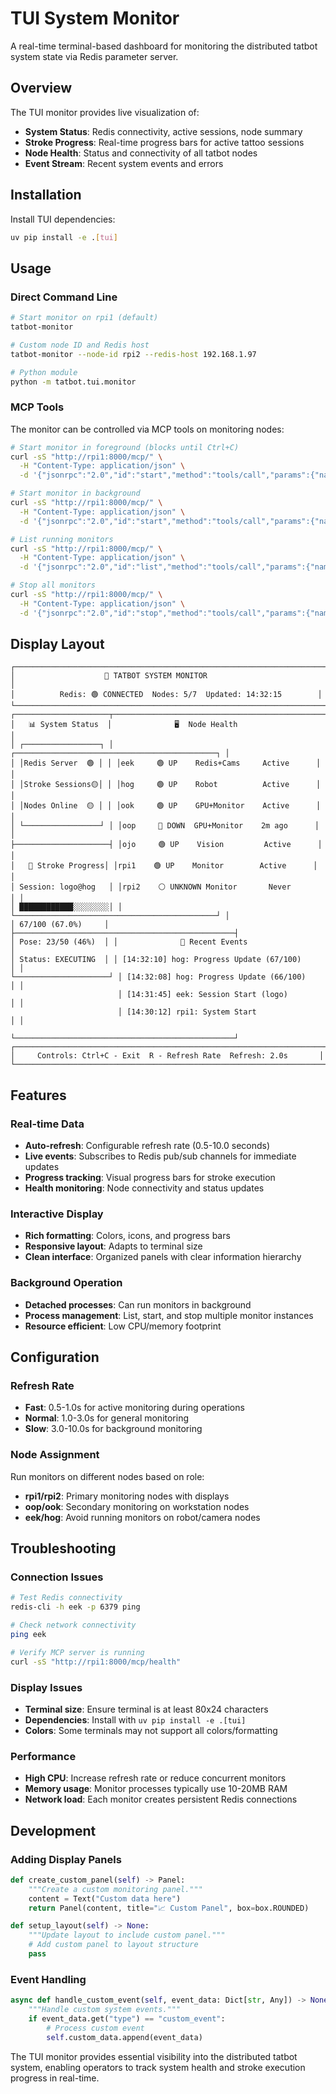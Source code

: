 # TUI System Monitor

A real-time terminal-based dashboard for monitoring the distributed tatbot system state via Redis parameter server.

## Overview

The TUI monitor provides live visualization of:

- **System Status**: Redis connectivity, active sessions, node summary
- **Stroke Progress**: Real-time progress bars for active tattoo sessions
- **Node Health**: Status and connectivity of all tatbot nodes
- **Event Stream**: Recent system events and errors

## Installation

Install TUI dependencies:

```bash
uv pip install -e .[tui]
```

## Usage

### Direct Command Line

```bash
# Start monitor on rpi1 (default)
tatbot-monitor

# Custom node ID and Redis host
tatbot-monitor --node-id rpi2 --redis-host 192.168.1.97

# Python module
python -m tatbot.tui.monitor
```

### MCP Tools

The monitor can be controlled via MCP tools on monitoring nodes:

```bash
# Start monitor in foreground (blocks until Ctrl+C)
curl -sS "http://rpi1:8000/mcp/" \
  -H "Content-Type: application/json" \
  -d '{"jsonrpc":"2.0","id":"start","method":"tools/call","params":{"name":"start_tui_monitor","arguments":{"background":false}}}'

# Start monitor in background
curl -sS "http://rpi1:8000/mcp/" \
  -H "Content-Type: application/json" \
  -d '{"jsonrpc":"2.0","id":"start","method":"tools/call","params":{"name":"start_tui_monitor","arguments":{"background":true}}}'

# List running monitors
curl -sS "http://rpi1:8000/mcp/" \
  -H "Content-Type: application/json" \
  -d '{"jsonrpc":"2.0","id":"list","method":"tools/call","params":{"name":"list_tui_monitors","arguments":{}}}'

# Stop all monitors
curl -sS "http://rpi1:8000/mcp/" \
  -H "Content-Type: application/json" \
  -d '{"jsonrpc":"2.0","id":"stop","method":"tools/call","params":{"name":"stop_tui_monitor","arguments":{}}}'
```

## Display Layout

```
┌─────────────────────────────────────────────────────────────────────┐
│                    🤖 TATBOT SYSTEM MONITOR                          │
│          Redis: 🟢 CONNECTED  Nodes: 5/7  Updated: 14:32:15        │
└─────────────────────────────────────────────────────────────────────┘
┌─────────────────────┬─────────────────────────────────────────────────┐
│   📊 System Status  │              🖥️  Node Health                    │
│ ┌─────────────────┐ │ ┌─────────────────────────────────────────────┐ │
│ │Redis Server  🟢 │ │ │eek     🟢 UP    Redis+Cams     Active      │ │
│ │Stroke Sessions🟡│ │ │hog     🟢 UP    Robot          Active      │ │  
│ │Nodes Online  🟡 │ │ │ook     🟢 UP    GPU+Monitor    Active      │ │
│ └─────────────────┘ │ │oop     🔴 DOWN  GPU+Monitor    2m ago      │ │
├─────────────────────┤ │ojo     🟢 UP    Vision         Active      │ │
│   🎨 Stroke Progress│ │rpi1    🟢 UP    Monitor        Active      │ │
│ Session: logo@hog   │ │rpi2    ⚪ UNKNOWN Monitor       Never       │ │
│ ████████████░░░░░░░░│ │ └─────────────────────────────────────────────┘ │
│ 67/100 (67.0%)     │ ├─────────────────────────────────────────────────┤
│ Pose: 23/50 (46%)  │ │              📡 Recent Events                   │
│ Status: EXECUTING  │ │ [14:32:10] hog: Progress Update (67/100)        │ │
└─────────────────────┘ │ [14:32:08] hog: Progress Update (66/100)        │ │
                        │ [14:31:45] eek: Session Start (logo)            │ │
                        │ [14:30:12] rpi1: System Start                   │ │
                        └─────────────────────────────────────────────────┘
┌─────────────────────────────────────────────────────────────────────┐
│     Controls: Ctrl+C - Exit  R - Refresh Rate  Refresh: 2.0s       │
└─────────────────────────────────────────────────────────────────────┘
```

## Features

### Real-time Data

- **Auto-refresh**: Configurable refresh rate (0.5-10.0 seconds)  
- **Live events**: Subscribes to Redis pub/sub channels for immediate updates
- **Progress tracking**: Visual progress bars for stroke execution
- **Health monitoring**: Node connectivity and status updates

### Interactive Display

- **Rich formatting**: Colors, icons, and progress bars
- **Responsive layout**: Adapts to terminal size
- **Clean interface**: Organized panels with clear information hierarchy

### Background Operation  

- **Detached processes**: Can run monitors in background
- **Process management**: List, start, and stop multiple monitor instances
- **Resource efficient**: Low CPU/memory footprint

## Configuration

### Refresh Rate

- **Fast**: 0.5-1.0s for active monitoring during operations
- **Normal**: 1.0-3.0s for general monitoring  
- **Slow**: 3.0-10.0s for background monitoring

### Node Assignment

Run monitors on different nodes based on role:

- **rpi1/rpi2**: Primary monitoring nodes with displays
- **oop/ook**: Secondary monitoring on workstation nodes
- **eek/hog**: Avoid running monitors on robot/camera nodes

## Troubleshooting

### Connection Issues

```bash
# Test Redis connectivity
redis-cli -h eek -p 6379 ping

# Check network connectivity  
ping eek

# Verify MCP server is running
curl -sS "http://rpi1:8000/mcp/health"
```

### Display Issues

- **Terminal size**: Ensure terminal is at least 80x24 characters
- **Dependencies**: Install with `uv pip install -e .[tui]`
- **Colors**: Some terminals may not support all colors/formatting

### Performance

- **High CPU**: Increase refresh rate or reduce concurrent monitors
- **Memory usage**: Monitor processes typically use 10-20MB RAM
- **Network load**: Each monitor creates persistent Redis connections

## Development

### Adding Display Panels

```python
def create_custom_panel(self) -> Panel:
    """Create a custom monitoring panel."""
    content = Text("Custom data here")
    return Panel(content, title="📈 Custom Panel", box=box.ROUNDED)

def setup_layout(self) -> None:
    """Update layout to include custom panel."""
    # Add custom panel to layout structure
    pass
```

### Event Handling

```python
async def handle_custom_event(self, event_data: Dict[str, Any]) -> None:
    """Handle custom system events."""
    if event_data.get("type") == "custom_event":
        # Process custom event
        self.custom_data.append(event_data)
```

The TUI monitor provides essential visibility into the distributed tatbot system, enabling operators to track system health and stroke execution progress in real-time.